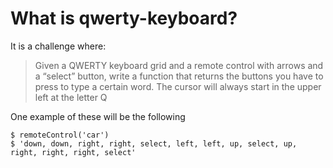 # What is qwerty-keyboard?

It is a challenge where:
>Given a QWERTY keyboard grid and a remote control with arrows and a “select” button, write a function that returns the buttons you have to press to type a certain word. The cursor will always start in the upper left at the letter Q


One example of these will be the following
```
$ remoteControl('car')
$ 'down, down, right, right, select, left, left, up, select, up, right, right, right, select'
```
